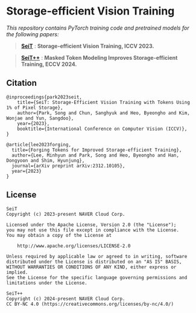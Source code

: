# Storage-efficient Vision Training

_This repository contains PyTorch training code and pretrained models for the following papers:_

> [**SeiT**](./README_seit.md) : __Storage-efficient Vision Training, ICCV 2023.__

> [**SeiT++**](./README_seit++.md) : __Masked Token Modeling Improves Storage-efficient Training, ECCV 2024.__


## Citation

```
@inproceedings{park2023seit,
    title={SeiT: Storage-Efficient Vision Training with Tokens Using 1% of Pixel Storage},
    author={Park, Song and Chun, Sanghyuk and Heo, Byeongho and Kim, Wonjae and Yun, Sangdoo},
    year={2023},
    booktitle={International Conference on Computer Vision (ICCV)},
}
```

```
@article{lee2023forging,
  title={Forging Tokens for Improved Storage-efficient Training},
  author={Lee, Minhyun and Park, Song and Heo, Byeongho and Han, Dongyoon and Shim, Hyunjung},
  journal={arXiv preprint arXiv:2312.10105},
  year={2023}
}
```

## License
```
SeiT
Copyright (c) 2023-present NAVER Cloud Corp.

Licensed under the Apache License, Version 2.0 (the "License");
you may not use this file except in compliance with the License.
You may obtain a copy of the License at

    http://www.apache.org/licenses/LICENSE-2.0

Unless required by applicable law or agreed to in writing, software
distributed under the License is distributed on an "AS IS" BASIS,
WITHOUT WARRANTIES OR CONDITIONS OF ANY KIND, either express or implied.
See the License for the specific language governing permissions and
limitations under the License.
```

```
SeiT++
Copyright (c) 2024-present NAVER Cloud Corp.
CC BY-NC 4.0 (https://creativecommons.org/licenses/by-nc/4.0/)
```
